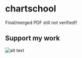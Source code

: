 # chartschool

Final/merged PDF still not verified!! 

## Support my work

![alt text](https://github.com/InserirAquiNome/chartschool/blob/master/static/image/donate.png "Logo Title Text 1")
